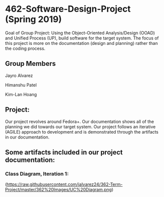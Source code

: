 # 462-Software-Design-Project (Spring 2019)
Goal of Group Project: Using the Object-Oriented Analysis/Design (OOAD) and Unified Process (UP), build software for the target system. The focus of this project is more on the documentation (design and planning) rather than the coding process. 

## Group Members
Jayro Alvarez

Himanshu Patel

Kim-Lan Hoang

## Project: 
Our project revolves around Fedora+. Our documentation shows all of the planning we did towards our target system. Our project follows an iterative (AGILE) approach to development and is demonstrated through the artifacts in our documentation.

## Some artifacts included in our project documentation:
### Class Diagram, Iteration 1:
(https://raw.githubusercontent.com/jalvarez24/362-Term-Project/master/362%20Images/UC%20Diagram.png)

